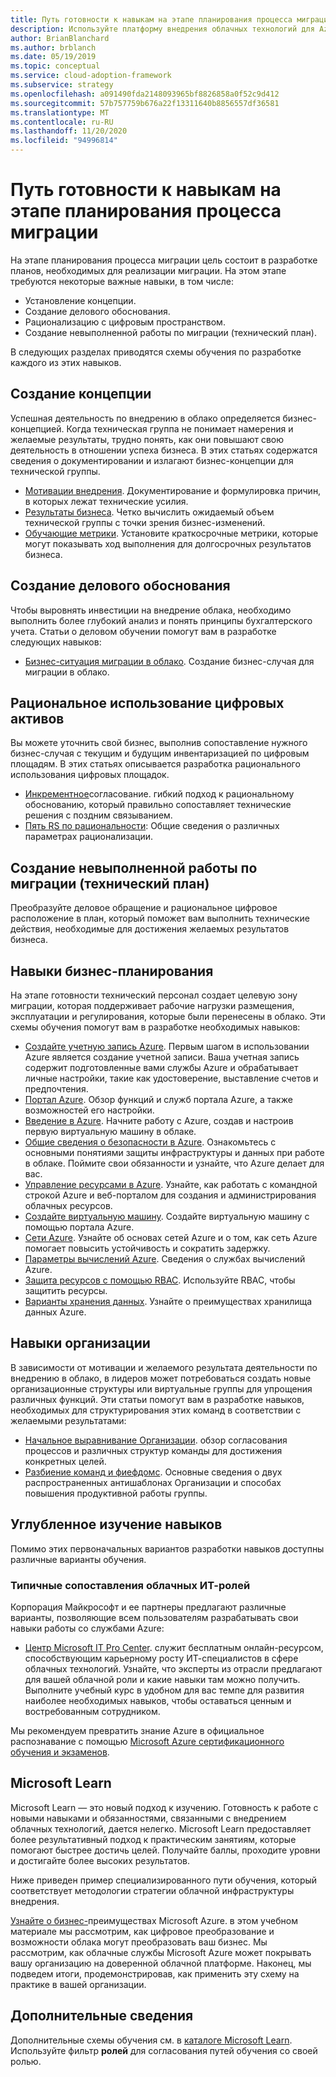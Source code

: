 ```yaml
---
title: Путь готовности к навыкам на этапе планирования процесса миграции
description: Используйте платформу внедрения облачных технологий для Azure, чтобы узнать о пути готовности навыков на этапе планирования миграции.
author: BrianBlanchard
ms.author: brblanch
ms.date: 05/19/2019
ms.topic: conceptual
ms.service: cloud-adoption-framework
ms.subservice: strategy
ms.openlocfilehash: a091490fda2148093965bf8826858a0f52c9d412
ms.sourcegitcommit: 57b757759b676a22f13311640b8856557df36581
ms.translationtype: MT
ms.contentlocale: ru-RU
ms.lasthandoff: 11/20/2020
ms.locfileid: "94996814"
---
```

# <a name="skills-readiness-path-during-the-plan-phase-of-a-migration-journey"></a>Путь готовности к навыкам на этапе планирования процесса миграции

На этапе планирования процесса миграции цель состоит в разработке планов, необходимых для реализации миграции. На этом этапе требуются некоторые важные навыки, в том числе:

- Установление концепции.
- Создание делового обоснования.
- Рационализацию с цифровым пространством.
- Создание невыполненной работы по миграции (технический план).

В следующих разделах приводятся схемы обучения по разработке каждого из этих навыков.

## <a name="establish-the-vision"></a>Создание концепции

Успешная деятельность по внедрению в облако определяется бизнес-концепцией. Когда техническая группа не понимает намерения и желаемые результаты, трудно понять, как они повышают свою деятельность в отношении успеха бизнеса. В этих статьях содержатся сведения о документировании и излагают бизнес-концепции для технической группы.

- [Мотивации внедрения](./motivations.md). Документирование и формулировка причин, в которых лежат технические усилия.
- [Результаты бизнеса](./business-outcomes/index.md). Четко вычислить ожидаемый объем технической группы с точки зрения бизнес-изменений.
- [Обучающие метрики](./learning-metrics.md). Установите краткосрочные метрики, которые могут показывать ход выполнения для долгосрочных результатов бизнеса.

## <a name="build-the-business-justification"></a>Создание делового обоснования

Чтобы выровнять инвестиции на внедрение облака, необходимо выполнить более глубокий анализ и понять принципы бухгалтерского учета. Статьи о деловом обучении помогут вам в разработке следующих навыков:

- [Бизнес-ситуация миграции в облако](./cloud-migration-business-case.md). Создание бизнес-случая для миграции в облако.

## <a name="rationalize-the-digital-estate"></a>Рациональное использование цифровых активов

Вы можете уточнить свой бизнес, выполнив сопоставление нужного бизнес-случая с текущим и будущим инвентаризацией по цифровым площадям. В этих статьях описывается разработка рационального использования цифровых площадок.

- [Инкрементное](../digital-estate/rationalize.md)согласование. гибкий подход к рациональному обоснованию, который правильно сопоставляет технические решения с поздним связыванием.
- [Пять RS по рациональности](../digital-estate/5-rs-of-rationalization.md): Общие сведения о различных параметрах рационализации.

## <a name="create-a-migration-backlog-technical-plan"></a>Создание невыполненной работы по миграции (технический план)

Преобразуйте деловое обращение и рациональное цифровое расположение в план, который поможет вам выполнить технические действия, необходимые для достижения желаемых результатов бизнеса.

## <a name="business-planning-skills"></a>Навыки бизнес-планирования

На этапе готовности технический персонал создает целевую зону миграции, которая поддерживает рабочие нагрузки размещения, эксплуатации и регулирования, которые были перенесены в облако. Эти схемы обучения помогут вам в разработке необходимых навыков:

- [Создайте учетную запись Azure](/learn/modules/create-an-azure-account). Первым шагом в использовании Azure является создание учетной записи. Ваша учетная запись содержит подготовленные вами службы Azure и обрабатывает личные настройки, такие как удостоверение, выставление счетов и предпочтения.
- [Портал Azure](/learn/modules/tour-azure-portal). Обзор функций и служб портала Azure, а также возможностей его настройки.
- [Введение в Azure](/learn/modules/welcome-to-azure). Начните работу с Azure, создав и настроив первую виртуальную машину в облаке.
- [Общие сведения о безопасности в Azure](/learn/modules/intro-to-security-in-azure). Ознакомьтесь с основными понятиями защиты инфраструктуры и данных при работе в облаке. Поймите свои обязанности и узнайте, что Azure делает для вас.
- [Управление ресурсами в Azure](/learn/paths/manage-resources-in-azure). Узнайте, как работать с командной строкой Azure и веб-порталом для создания и администрирования облачных ресурсов.
- [Создайте виртуальную машину](/learn/modules/create-windows-virtual-machine-in-azure). Создайте виртуальную машину с помощью портала Azure.
- [Сети Azure](/learn/modules/intro-to-azure-networking). Узнайте об основах сетей Azure и о том, как сеть Azure помогает повысить устойчивость и сократить задержку.
- [Параметры вычислений Azure](/learn/modules/intro-to-azure-compute). Сведения о службах вычислений Azure.
- [Защита ресурсов с помощью RBAC](/learn/modules/secure-azure-resources-with-rbac). Используйте RBAC, чтобы защитить ресурсы.
- [Варианты хранения данных](/learn/modules/intro-to-data-in-azure). Узнайте о преимуществах хранилища данных Azure.

## <a name="organizational-skills"></a>Навыки организации

В зависимости от мотивации и желаемого результата деятельности по внедрению в облако, в лидеров может потребоваться создать новые организационные структуры или виртуальные группы для упрощения различных функций. Эти статьи помогут вам в разработке навыков, необходимых для структурирования этих команд в соответствии с желаемыми результатами:

- [Начальное выравнивание Организации](../organize/index.md). обзор согласования процессов и различных структур команды для достижения конкретных целей.
- [Разбиение команд и фиефдомс](../organize/fiefdoms-silos.md). Основные сведения о двух распространенных антишаблонах Организации и способах повышения продуктивной работы группы.

## <a name="deeper-skills-exploration"></a>Углубленное изучение навыков

Помимо этих первоначальных вариантов разработки навыков доступны различные варианты обучения.

### <a name="typical-mappings-of-cloud-it-roles"></a>Типичные сопоставления облачных ИТ-ролей

Корпорация Майкрософт и ее партнеры предлагают различные варианты, позволяющие всем пользователям разрабатывать свои навыки работы со службами Azure:

- [Центр Microsoft IT Pro Center](https://www.microsoft.com/itpro). служит бесплатным онлайн-ресурсом, способствующим карьерному росту ИТ-специалистов в сфере облачных технологий. Узнайте, что эксперты из отрасли предлагают для вашей облачной роли и какие навыки там можно получить. Выполните учебный курс в удобном для вас темпе для развития наиболее необходимых навыков, чтобы оставаться ценным и востребованным сотрудником.

Мы рекомендуем превратить знание Azure в официальное распознавание с помощью [Microsoft Azure сертификационного обучения и экзаменов](https://www.microsoft.com/learning/certification-overview.aspx).

## <a name="microsoft-learn"></a>Microsoft Learn

Microsoft Learn — это новый подход к изучению. Готовность к работе с новыми навыками и обязанностями, связанными с внедрением облачных технологий, дается нелегко. Microsoft Learn предоставляет более результативный подход к практическим занятиям, которые помогают быстрее достичь целей. Получайте баллы, проходите уровни и достигайте более высоких результатов.

Ниже приведен пример специализированного пути обучения, который соответствует методологии стратегии облачной инфраструктуры внедрения.

[Узнайте о бизнес-](/learn/paths/learn-business-value-of-azure)преимуществах Microsoft Azure. в этом учебном материале мы рассмотрим, как цифровое преобразование и возможности облака могут преобразовать ваш бизнес. Мы рассмотрим, как облачные службы Microsoft Azure может покрывать вашу организацию на доверенной облачной платформе. Наконец, мы подведем итоги, продемонстрировав, как применить эту схему на практике в вашей организации.

## <a name="learn-more"></a>Дополнительные сведения

Дополнительные схемы обучения см. в [каталоге Microsoft Learn](/learn/browse). Используйте фильтр **ролей** для согласования путей обучения со своей ролью.
